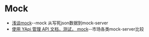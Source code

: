 # Mock

- [浅谈mock](https://juejin.im/post/6844903701853765645)--mock 从写死json数据到mock-server
- [使用 YApi 管理 API 文档，测试， mock](https://juejin.im/post/6844903589521915912)--市场各类mock-server比较
